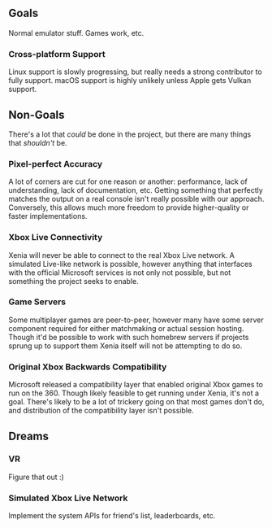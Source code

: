 ## Goals

Normal emulator stuff. Games work, etc.

### Cross-platform Support

Linux support is slowly progressing, but really needs a strong contributor to
fully support. macOS support is highly unlikely unless Apple gets Vulkan
support.

## Non-Goals

There's a lot that *could* be done in the project, but there are many things
that *shouldn't* be.

### Pixel-perfect Accuracy

A lot of corners are cut for one reason or another: performance, lack of
understanding, lack of documentation, etc. Getting something that perfectly
matches the output on a real console isn't really possible with our approach.
Conversely, this allows much more freedom to provide higher-quality or faster
implementations.

### Xbox Live Connectivity

Xenia will never be able to connect to the real Xbox Live network. A simulated
Live-like network is possible, however anything that interfaces with the
official Microsoft services is not only not possible, but not something the
project seeks to enable.

### Game Servers

Some multiplayer games are peer-to-peer, however many have some server component
required for either matchmaking or actual session hosting. Though it'd be
possible to work with such homebrew servers if projects sprung up to support
them Xenia itself will not be attempting to do so.

### Original Xbox Backwards Compatibility

Microsoft released a compatibility layer that enabled original Xbox games to run
on the 360. Though likely feasible to get running under Xenia, it's not a goal.
There's likely to be a lot of trickery going on that most games don't do, and
distribution of the compatibility layer isn't possible.

## Dreams

### VR

Figure that out :)

### Simulated Xbox Live Network

Implement the system APIs for friend's list, leaderboards, etc. 
